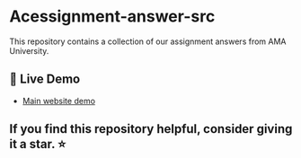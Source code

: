 # Acessignment-answer-src
This repository contains a collection of our assignment answers from AMA University.

## 🚀 Live Demo
- [Main website demo](https://acessignment.vercel.app/)

## If you find this repository helpful, consider giving it a star. ⭐
